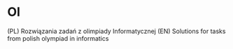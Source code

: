 # OI
(PL) Rozwiązania zadań z olimpiady Informatycznej
(EN) Solutions for tasks from polish olympiad in informatics
